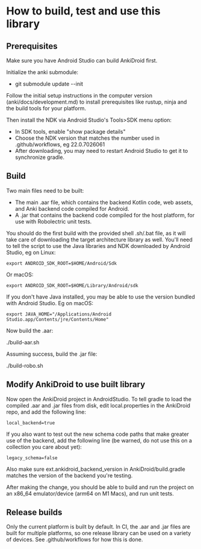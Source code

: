 # How to build, test and use this library

## Prerequisites

Make sure you have Android Studio can build AnkiDroid first.

Initialize the anki submodule:

- git submodule update --init

Follow the initial setup instructions in the computer version
(anki/docs/development.md) to install prerequisites
like rustup, ninja and the build tools for your platform.

Then install the NDK via Android Studio's Tools>SDK menu option:

- In SDK tools, enable "show package details"
- Choose the NDK version that matches the number used in .github/workflows, eg 22.0.7026061
- After downloading, you may need to restart Android Studio to get it to
synchronize gradle.

## Build

Two main files need to be built:

- The main .aar file, which contains the backend Kotlin code, web assets, and
Anki backend code compiled for Android.
- A .jar that contains the backend code compiled for the host platform, for use
with Robolectric unit tests.

You should do the first build with the provided shell .sh/.bat file, as it will
take care of downloading the target architecture library as well. You'll need
to tell the script to use the Java libraries and NDK downloaded by Android Studio,
eg on Linux:

```
export ANDROID_SDK_ROOT=$HOME/Android/Sdk
```

Or macOS:

```
export ANDROID_SDK_ROOT=$HOME/Library/Android/sdk
```

If you don't have Java installed, you may be able to use the version bundled
with Android Studio. Eg on macOS:

```
export JAVA_HOME="/Applications/Android Studio.app/Contents/jre/Contents/Home"
```

Now build the .aar:

./build-aar.sh

Assuming success, build the .jar file:

./build-robo.sh


## Modify AnkiDroid to use built library

Now open the AnkiDroid project in AndroidStudio. To tell gradle to load the
compiled .aar and .jar files from disk, edit local.properties
in the AnkiDroid repo, and add the following line:

```
local_backend=true
```

If you also want to test out the new schema code paths that make greater use of the backend,
add the following line (be warned, do not use this on a collection you care about yet):

```
legacy_schema=false
```

Also make sure ext.ankidroid_backend_version in AnkiDroid/build.gradle matches the version
of the backend you're testing.

After making the change, you should be able to build and run the project on an x86_64
emulator/device (arm64 on M1 Macs), and run unit tests.

## Release builds

Only the current platform is built by default. In CI, the .aar and .jar files
are built for multiple platforms, so one release library can be used on a variety
of devices. See .github/workflows for how this is done.